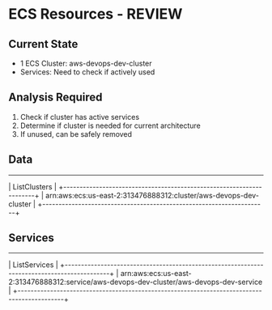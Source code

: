 # ECS Resources - REVIEW

## Current State
- 1 ECS Cluster: aws-devops-dev-cluster
- Services: Need to check if actively used

## Analysis Required
1. Check if cluster has active services
2. Determine if cluster is needed for current architecture
3. If unused, can be safely removed

## Data
-----------------------------------------------------------------------
|                            ListClusters                             |
+---------------------------------------------------------------------+
|  arn:aws:ecs:us-east-2:313476888312:cluster/aws-devops-dev-cluster  |
+---------------------------------------------------------------------+

## Services

----------------------------------------------------------------------------------------------
|                                        ListServices                                        |
+--------------------------------------------------------------------------------------------+
|  arn:aws:ecs:us-east-2:313476888312:service/aws-devops-dev-cluster/aws-devops-dev-service  |
+--------------------------------------------------------------------------------------------+
